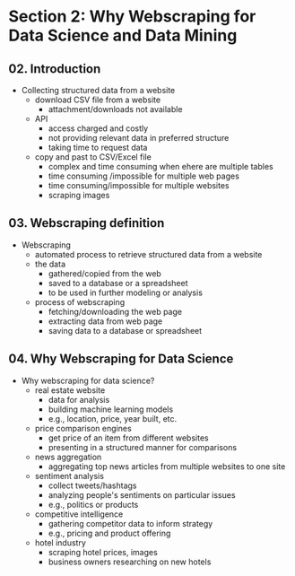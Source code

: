 # Section 2: Why Webscraping for Data Science and Data Mining

## 02. Introduction

+ Collecting structured data from a website
  + download CSV file from a website
    + attachment/downloads not available
  + API
    + access charged and costly
    + not providing relevant data in preferred structure
    + taking time to request data
  + copy and past to CSV/Excel file
    + complex and time consuming when ehere are multiple tables
    + time consuming /impossible for multiple web pages
    + time consuming/impossible for multiple websites
    + scraping images


## 03. Webscraping definition

+ Webscraping
  + automated process to retrieve structured data from a website
  + the data
    + gathered/copied from the web
    + saved to a database or a spreadsheet
    + to be used in further modeling or analysis
  + process of webscraping
    + fetching/downloading the web page
    + extracting data from web page
    + saving data to a database or spreadsheet


## 04. Why Webscraping for Data Science

+ Why webscraping for data science?
  + real estate website
    + data for analysis
    + building machine learning models
    + e.g., location, price, year built, etc.
  + price comparison engines
    + get price of an item from different websites
    + presenting in a structured manner for comparisons
  + news aggregation
    + aggregating top news articles from multiple websites to one site
  + sentiment analysis
    + collect tweets/hashtags
    + analyzing people's sentiments on particular issues
    + e.g., politics or products
  + competitive intelligence
    + gathering competitor data to inform strategy
    + e.g., pricing and product offering
  + hotel industry
    + scraping hotel prices, images
    + business owners researching on new hotels


